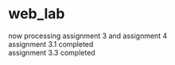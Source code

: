 # web_lab
now processing assignment 3 and assignment 4   
assignment 3.1 completed   
assignment 3.3 completed